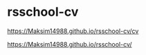 # rsschool-cv
https://Maksim14988.github.io/rsschool-cv/cv

https://Maksim14988.github.io/rsschool-cv/
